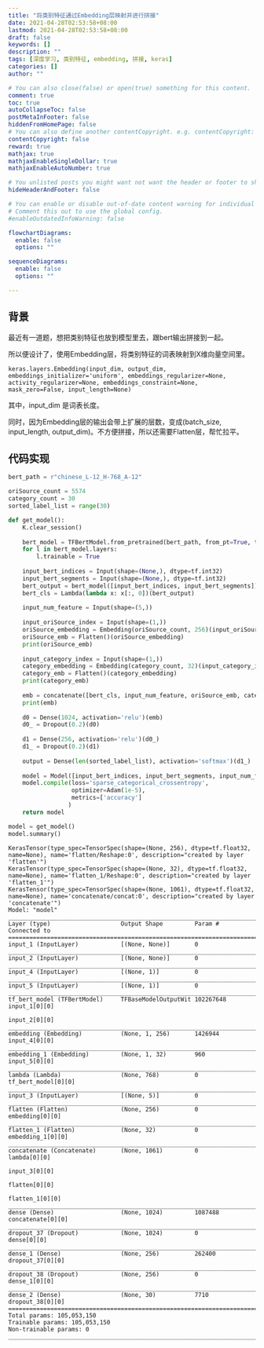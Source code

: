 ```yaml
---
title: "将类别特征通过Embedding层映射并进行拼接"
date: 2021-04-28T02:53:58+08:00
lastmod: 2021-04-28T02:53:58+08:00
draft: false
keywords: []
description: ""
tags: [深度学习, 类别特征, embedding, 拼接, keras]
categories: []
author: ""

# You can also close(false) or open(true) something for this content.
comment: true
toc: true
autoCollapseToc: false
postMetaInFooter: false
hiddenFromHomePage: false
# You can also define another contentCopyright. e.g. contentCopyright: "This is another copyright."
contentCopyright: false
reward: true
mathjax: true
mathjaxEnableSingleDollar: true
mathjaxEnableAutoNumber: true

# You unlisted posts you might want not want the header or footer to show
hideHeaderAndFooter: false

# You can enable or disable out-of-date content warning for individual post.
# Comment this out to use the global config.
#enableOutdatedInfoWarning: false

flowchartDiagrams:
  enable: false
  options: ""

sequenceDiagrams: 
  enable: false
  options: ""

---
```


## 背景

最近有一道题，想把类别特征也放到模型里去，跟bert输出拼接到一起。

所以便设计了，使用Embedding层，将类别特征的词表映射到X维向量空间里。

    keras.layers.Embedding(input_dim, output_dim, embeddings_initializer='uniform', embeddings_regularizer=None, activity_regularizer=None, embeddings_constraint=None, mask_zero=False, input_length=None)

其中，input_dim 是词表长度。

同时，因为Embedding层的输出会带上扩展的层数，变成(batch_size, input_length, output_dim)。不方便拼接，所以还需要Flatten层，帮忙拉平。

## 代码实现

```python
bert_path = r"chinese_L-12_H-768_A-12"

oriSource_count = 5574
category_count = 30
sorted_label_list = range(30)
```

```python
def get_model():
    K.clear_session()
    
    bert_model = TFBertModel.from_pretrained(bert_path, from_pt=True, trainable=True)
    for l in bert_model.layers:
        l.trainable = True
    
    input_bert_indices = Input(shape=(None,), dtype=tf.int32)
    input_bert_segments = Input(shape=(None,), dtype=tf.int32)
    bert_output = bert_model([input_bert_indices, input_bert_segments])[0]
    bert_cls = Lambda(lambda x: x[:, 0])(bert_output)
    
    input_num_feature = Input(shape=(5,))
    
    input_oriSource_index = Input(shape=(1,))
    oriSource_embedding = Embedding(oriSource_count, 256)(input_oriSource_index)
    oriSource_emb = Flatten()(oriSource_embedding)
    print(oriSource_emb)
    
    input_category_index = Input(shape=(1,))
    category_embedding = Embedding(category_count, 32)(input_category_index)
    category_emb = Flatten()(category_embedding)
    print(category_emb)
    
    emb = concatenate([bert_cls, input_num_feature, oriSource_emb, category_emb])
    print(emb)
    
    d0 = Dense(1024, activation='relu')(emb)
    d0_ = Dropout(0.2)(d0)
    
    d1 = Dense(256, activation='relu')(d0_)
    d1_ = Dropout(0.2)(d1)
    
    output = Dense(len(sorted_label_list), activation='softmax')(d1_)
    
    model = Model([input_bert_indices, input_bert_segments, input_num_feature, input_oriSource_index, input_category_index], output)
    model.compile(loss='sparse_categorical_crossentropy',
                  optimizer=Adam(1e-5),
                  metrics=['accuracy']
                 )
    return model
```

```python
model = get_model()
model.summary()
```

    KerasTensor(type_spec=TensorSpec(shape=(None, 256), dtype=tf.float32, name=None), name='flatten/Reshape:0', description="created by layer 'flatten'")
    KerasTensor(type_spec=TensorSpec(shape=(None, 32), dtype=tf.float32, name=None), name='flatten_1/Reshape:0', description="created by layer 'flatten_1'")
    KerasTensor(type_spec=TensorSpec(shape=(None, 1061), dtype=tf.float32, name=None), name='concatenate/concat:0', description="created by layer 'concatenate'")
    Model: "model"
    __________________________________________________________________________________________________
    Layer (type)                    Output Shape         Param #     Connected to                     
    ==================================================================================================
    input_1 (InputLayer)            [(None, None)]       0                                            
    __________________________________________________________________________________________________
    input_2 (InputLayer)            [(None, None)]       0                                            
    __________________________________________________________________________________________________
    input_4 (InputLayer)            [(None, 1)]          0                                            
    __________________________________________________________________________________________________
    input_5 (InputLayer)            [(None, 1)]          0                                            
    __________________________________________________________________________________________________
    tf_bert_model (TFBertModel)     TFBaseModelOutputWit 102267648   input_1[0][0]                    
                                                                    input_2[0][0]                    
    __________________________________________________________________________________________________
    embedding (Embedding)           (None, 1, 256)       1426944     input_4[0][0]                    
    __________________________________________________________________________________________________
    embedding_1 (Embedding)         (None, 1, 32)        960         input_5[0][0]                    
    __________________________________________________________________________________________________
    lambda (Lambda)                 (None, 768)          0           tf_bert_model[0][0]              
    __________________________________________________________________________________________________
    input_3 (InputLayer)            [(None, 5)]          0                                            
    __________________________________________________________________________________________________
    flatten (Flatten)               (None, 256)          0           embedding[0][0]                  
    __________________________________________________________________________________________________
    flatten_1 (Flatten)             (None, 32)           0           embedding_1[0][0]                
    __________________________________________________________________________________________________
    concatenate (Concatenate)       (None, 1061)         0           lambda[0][0]                     
                                                                    input_3[0][0]                    
                                                                    flatten[0][0]                    
                                                                    flatten_1[0][0]                  
    __________________________________________________________________________________________________
    dense (Dense)                   (None, 1024)         1087488     concatenate[0][0]                
    __________________________________________________________________________________________________
    dropout_37 (Dropout)            (None, 1024)         0           dense[0][0]                      
    __________________________________________________________________________________________________
    dense_1 (Dense)                 (None, 256)          262400      dropout_37[0][0]                 
    __________________________________________________________________________________________________
    dropout_38 (Dropout)            (None, 256)          0           dense_1[0][0]                    
    __________________________________________________________________________________________________
    dense_2 (Dense)                 (None, 30)           7710        dropout_38[0][0]                 
    ==================================================================================================
    Total params: 105,053,150
    Trainable params: 105,053,150
    Non-trainable params: 0
    __________________________________________________________________________________________________
